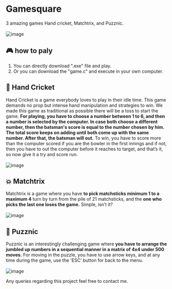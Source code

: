# Gamesquare
 3 amazing games  Hand cricket, Matchtrix, and Puzznic.
 </br>
 </br>
 ![image](https://user-images.githubusercontent.com/104454045/181589390-1efa0b95-4a7a-40ad-9973-aa15d3be74f2.png)

 

 
## :video_game: **how to paly**
1. You can directly download ".exe" file and play.
2. Or you can download the "game.c" and execute in your own computer.

## :cricket_game: **Hand Cricket**
Hand Cricket is a game everybody loves to play in their idle time. This game demands no prop but intense hand manipulation and strategies to win. We made this game as traditional as possible there will be a toss to start the game. **For playing, you have to choose a number between 1 to 6, and then a number is selected by the computer. In case both choose a different number, then the batsman's score is equal to the number chosen by him. The total score keeps on adding until both come up with the same number. After that, the batsman will out.** To win, you have to score more than the computer scored if you are the bowler in the first innings and if not, then you have to out the computer before it reaches to target, and that’s it, so now give it a try and score run.
</br>
</br>
![image](https://user-images.githubusercontent.com/104454045/181588718-cfddc85a-393b-4c8e-87dd-344f94b13b96.png)


## :boom: **Matchtrix**
Matchtrix is a game where you have **to pick matchsticks minimum 1 to a maximum 4** turn by turn from the pile of 21 matchsticks, and the **one who picks the last one loses the game.** Simple, isn’t it?
</br>
</br>
![image](https://user-images.githubusercontent.com/104454045/181588864-a5eef61d-3a2d-4da2-844e-c0b4bbbcd474.png)


## :game_die: **Puzznic**
Puzznic is an interestingly challenging game where **you have to arrange the jumbled up numbers in a sequential manner in a matrix of 4x4 under 500 moves.** For moving in the puzzle, you have to use arrow keys, and at any time during the game, use the 'ESC’ button for back to the menu.
</br>
</br>
![image](https://user-images.githubusercontent.com/104454045/181589225-9e3d39b7-d688-416a-ab59-92877289a3d0.png)

Any queries regarding this project feel free to contact me.
